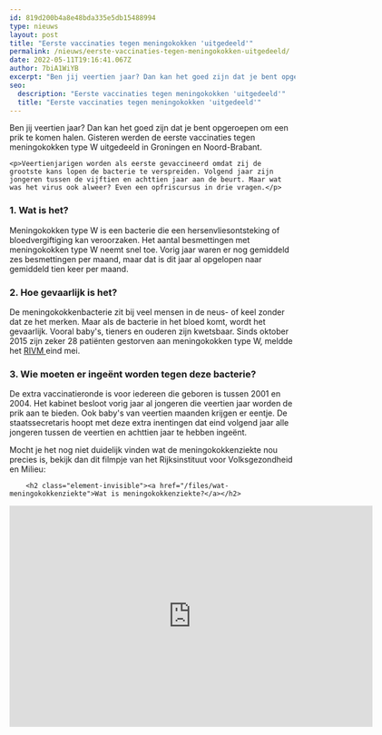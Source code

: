 ```yaml
---
id: 819d200b4a8e48bda335e5db15488994
type: nieuws
layout: post
title: "Eerste vaccinaties tegen meningokokken 'uitgedeeld'"
permalink: /nieuws/eerste-vaccinaties-tegen-meningokokken-uitgedeeld/
date: 2022-05-11T19:16:41.067Z
author: 7biA1WiYB
excerpt: "Ben jij veertien jaar? Dan kan het goed zijn dat je bent opgeroepen om een prik te komen halen. Gisteren werden de eerste vaccinaties tegen meningokokken type W uitgedeeld in Groningen en Noord-Brabant.  "
seo:
  description: "Eerste vaccinaties tegen meningokokken 'uitgedeeld'"
  title: "Eerste vaccinaties tegen meningokokken 'uitgedeeld'"
---
```

Ben jij veertien jaar? Dan kan het goed zijn dat je bent opgeroepen om een prik te komen halen. Gisteren werden de eerste vaccinaties tegen meningokokken type W uitgedeeld in Groningen en Noord-Brabant.  

    <p>Veertienjarigen worden als eerste gevaccineerd omdat zij de grootste kans lopen de bacterie te verspreiden. Volgend jaar zijn jongeren tussen de vijftien en achttien jaar aan de beurt. Maar wat was het virus ook alweer? Even een opfriscursus in drie vragen.</p>
<h3>1. Wat is het?</h3>
<p>Meningokokken type W is een bacterie die een hersenvliesontsteking of bloedvergiftiging kan veroorzaken. Het aantal besmettingen met meningokokken type W neemt snel toe. Vorig jaar waren er nog gemiddeld zes besmettingen per maand, maar dat is dit jaar al opgelopen naar gemiddeld tien keer per maand.</p>
<h3>2. Hoe gevaarlijk is het?</h3>
<p>De meningokokkenbacterie zit bij veel mensen in de neus- of keel zonder dat ze het merken. Maar als de bacterie in het bloed komt, wordt het gevaarlijk. Vooral baby's, tieners en ouderen zijn kwetsbaar. Sinds oktober 2015 zijn zeker 28 patiënten gestorven aan meningokokken type W, meldde het <a href="https://www.rivm.nl/Onderwerpen/M/Meningokokken" target="_blank">RIVM </a>eind mei.</p>
<h3>3. Wie moeten er ingeënt worden tegen deze bacterie?</h3>
<p>De extra vaccinatieronde is voor iedereen die geboren is tussen 2001 en 2004. Het kabinet besloot vorig jaar al jongeren die veertien jaar worden de prik aan te bieden. Ook baby's van veertien maanden krijgen er eentje. De staatssecretaris hoopt met deze extra inentingen dat eind volgend jaar alle jongeren tussen de veertien en achttien jaar te hebben ingeënt.</p>
<p>Mocht je het nog niet duidelijk vinden wat de meningokokkenziekte nou precies is, bekijk dan dit filmpje van het Rijksinstituut voor Volksgezondheid en Milieu:</p>
<p><div class="media media-element-container media-default"><div id="file-533472" class="file file-video file-video-youtube">

        <h2 class="element-invisible"><a href="/files/wat-meningokokkenziekte">Wat is meningokokkenziekte?</a></h2>
    
  
  <div class="content">
    <div class="media-youtube-video media-element file-default media-youtube-1">
  <iframe class="media-youtube-player" width="640" height="390" title="Wat is meningokokkenziekte?" src="https://www.youtube.com/embed/X4dWL0aiI60?wmode=opaque&controls=" name="Wat is meningokokkenziekte?" frameborder="0" allowfullscreen="">Video van Wat is meningokokkenziekte?</iframe>
</div>
  </div>

  
</div>
</div>  
